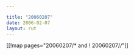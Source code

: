 ```yaml
---

title: "20060207"
date: 2006-02-07
layout: rut
---
```


[[!map pages="20060207/* and ! 20060207/*/*"]]
